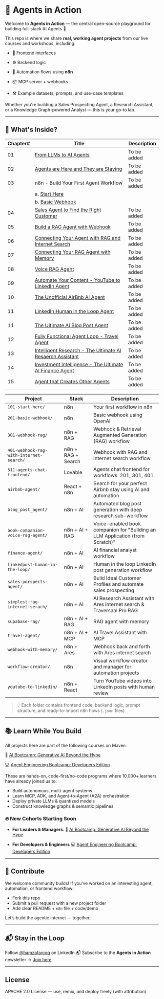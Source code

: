 # 🤖 Agents in Action

Welcome to **Agents in Action** — the central open-source playground for building full-stack AI Agents 🚀

This repo is where we share **real, working agent projects** from our live courses and workshops, including:

- 🔗 Frontend interfaces
  
- ⚙️ Backend logic

- 🔁 Automation flows using **n8n**

- 📦 MCP server + webhooks

- 🛠️ Example datasets, prompts, and use-case templates

Whether you're building a Sales Prospecting Agent, a Research Assistant, or a Knowledge Graph-powered Analyst — this is your go-to lab.

---

## 🧩 What's Inside?

| Chapter# | Title | Description |
|---------|-------|-------------|
| 01 | [From LLMs to AI Agents](https://aminajavaid30.github.io/agents-in-action/from-llms-to-ai-agents/) | To be added |
| 02 | [Agents are Here and They are Staying](https://aminajavaid30.github.io/agents-in-action/agents-are-here-and-they-are-staying/) | To be added |
| 03 | n8n - Build Your First Agent Workflow | To be added |
|  | a. [Start Here](https://aminajavaid30.github.io/agents-in-action/101-start-here/) |  |
|  | b. [Basic Webhook](https://aminajavaid30.github.io/agents-in-action/201-basic-webhook/) |  |
| 04 | [Sales Agent to Find the Right Customer](https://aminajavaid30.github.io/agents-in-action/sales-agent-to-find-the-right-customer/) | To be added |
| 05 | [Build a RAG Agent with Webhook](https://aminajavaid30.github.io/agents-in-action/301-webhook-rag/) | To be added |
| 06 | [Connecting Your Agent with RAG and Internet Search](https://aminajavaid30.github.io/agents-in-action/401-webhook-rag-with-internet-search/) | To be added |
| 07 | [Connecting Your RAG Agent with Memory](https://aminajavaid30.github.io/agents-in-action/supabase-rag-with-memory/) | To be added |
| 08 | [Voice RAG Agent](https://aminajavaid30.github.io/agents-in-action/book-companion-voice-rag-agent/)| To be added |
| 09 | [Automate Your Content - YouTube to LinkedIn Agent](https://aminajavaid30.github.io/agents-in-action/youtube-to-linkedin-agent/) | To be added |
| 10 | [The Unofficial AirBnb AI Agent](https://aminajavaid30.github.io/agents-in-action/the-unofficial-airbnb-ai-agent/) | To be added |
| 11 | [LinkedIn Human in the Loop Agent](https://aminajavaid30.github.io/agents-in-action/linkedin-post-human-in-the-loop/) | To be added |
| 11 | [The Ultimate AI Blog Post Agent](https://aminajavaid30.github.io/agents-in-action/the-ultimate-ai-blog-post-agent/) | To be added |
| 12 | [Fully Functional Agent Loop - Travel Agent](https://aminajavaid30.github.io/agents-in-action/travel-agent/) | To be added |
| 13 | [Intelligent Research - The Ultimate AI Resaerch Assistant](https://aminajavaid30.github.io/agents-in-action/the-ultimate-ai-research-assistant/) | To be added |
| 14 | [Investment Intelligence - The Ultimate AI Finance Agent](https://aminajavaid30.github.io/agents-in-action/the-ultimate-ai-finance-agent/) | To be added |
| 15 | [Agent that Creates Other Agents](https://aminajavaid30.github.io/agents-in-action/workflow-creator/) | To be added |

| Project | Stack | Description |
|---------|-------|-------------|
| `101-start-here/` | n8n | Your first workflow in n8n |
| `201-basic-webhook/` | n8n | Basic webhook using OpenAI |
| `301-webhook-rag/` | n8n + RAG | Webhook & Retrieval Augmented Generation (RAG) workflow |
| `401-webhook-rag-with-internet-search/` | n8n + RAG + Search | Webhook with RAG and internet search workflow |
| `511-agents-chat-frontend/` | Lovable | Agents chat frontend for workflows: 201, 301, 401 |
| `airbnb-agent/` | React + n8n | Search for your perfect Airbnb stay using AI and automation |
| `blog_post_agent/` | n8n + AI | Automated blog post generation with deep research sub-workflow |
| `book-companion-voice-rag-agent/` | n8n + AI + RAG | Voice-enabled book companion for "Building an LLM Application (from Scratch)" |
| `finance-agent/` | n8n + AI | AI financial analyst workflow |
| `linkedpost-human-in-the-loop/` | n8n + AI | Human in the loop LinkedIn post generation workflow |
| `sales-porspects-agent/` | n8n + AI | Build Ideal Customer Profiles and automate sales prospecting |
| `simplest-rag-internet-serach/` | n8n + AI | AI Research Assistant with Ares internet search & Traversaal Pro RAG |
| `supabase-rag/` | n8n + AI + RAG | RAG agent with memory |
| `travel-agent/` | n8n + AI + MCP | AI Travel Assistant with MCP |
| `webhook-with-memory/` | n8n + Ares | Webhook back and forth with Ares internet search |
| `workflow-creator/` | n8n | Visual workflow creator and manager for automation projects |
| `youtube-to-linkedin/` | n8n + React | Turn YouTube videos into LinkedIn posts with human review |

> 💡 Each folder contains frontend code, backend logic, prompt structure, and ready-to-import n8n flows (`.json` files)

---

## 📚 Learn While You Build

All projects here are part of the following courses on Maven:

🤖 [AI Bootcamp: Generative AI Beyond the Hype](https://maven.com/boring-bot/ml-system-design)

💻 [Agent Engineering Bootcamp: Developers Edition](https://maven.com/boring-bot/advanced-llm)

These are hands-on, code-first/no-code programs where 10,000+ learners have already joined us to:
- Build autonomous, multi-agent systems
- Learn MCP, ADK, and Agent-to-Agent (A2A) orchestration
- Deploy private LLMs & quantized models
- Construct knowledge graphs & semantic pipelines

### 🔥 **New Cohorts Starting Soon**

- **For Leaders & Managers**: 🤖 [AI Bootcamp: Generative AI Beyond the Hype](https://maven.com/boring-bot/ml-system-design)

- **For Developers & Engineers** 💻 [Agent Engineering Bootcamp: Developers Edition](https://maven.com/boring-bot/advanced-llm)

---

## 🧠 Contribute

We welcome community builds! If you've worked on an interesting agent, automation, or frontend workflow:
- Fork this repo
- Submit a pull request with a new project folder
- Add clear README + `n8n` file + code/demo

Let’s build the agentic internet — together.

---

## 📬 Stay in the Loop

Follow [@hamzafarooq](https://www.linkedin.com/in/hamzafarooq/) on LinkedIn
📬 Subscribe to the **Agents in Action** newsletter → [Join here](https://boringbot.substack.com)

---

## License

APACHE 2.0 License — use, remix, and deploy freely (with attribution)
